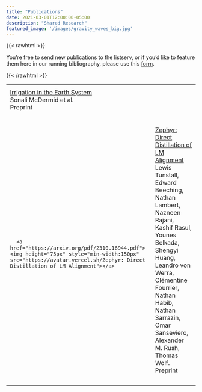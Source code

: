 ```yaml
---
title: "Publications"
date: 2021-03-01T12:00:00-05:00
description: "Shared Research"
featured_image: '/images/gravity_waves_big.jpg'
---
```

{{< rawhtml >}}
<div>
<p> You’re free to send new publications to the listserv, or if you’d like to feature them here in our running bibliography, please use this <a href="https://docs.google.com/forms/d/e/1FAIpQLSc2bUqqXhLpvOTz_LVhPUY2cP_C9GSvPkbmIuOowUN8gmaybA/viewform?usp=sf_link">form</a>.
</p>
<table>

</td><td style="padding:10px">
<a class="paper" href="https://doi.org/10.1038/s43017-023-00438-5">
Irrigation in the Earth System
</a><br>
Sonali McDermid et al.<br>
Preprint <br>

<br>

</td></tr>



  <tr><td style="padding:10px">
      
      <a href="https://arxiv.org/pdf/2310.16944.pdf"><img height="75px" style="min-width:150px" src="https://avatar.vercel.sh/Zephyr: Direct Distillation of LM Alignment"></a>
      
</td><td style="padding:10px">
<a class="paper" href="https://arxiv.org/pdf/2310.16944.pdf">
Zephyr: Direct Distillation of LM Alignment
</a><br>
Lewis Tunstall, Edward Beeching, Nathan Lambert, Nazneen Rajani, Kashif Rasul, Younes Belkada, Shengyi Huang, Leandro von Werra, Clémentine Fourrier, Nathan Habib, Nathan Sarrazin, Omar Sanseviero, Alexander M. Rush, Thomas Wolf.<br>
Preprint <br>

<br>

</td></tr>

</p>

{{< /rawhtml >}}
<!--more-->
